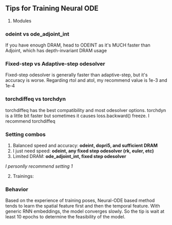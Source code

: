 ## Tips for Training Neural ODE

1. Modules

### odeint vs ode_adjoint_int
If you have enough DRAM, head to ODEINT as it's MUCH faster than Adjoint, which has depth-invariant DRAM usage

### Fixed-step vs Adaptive-step odesolver
Fixed-step odesolver is generally faster than adaptive-step, but it's accuracy is worse. Regarding rtol and atol, my recommend value is 1e-3 and 1e-4

### torchdiffeq vs torchdyn
torchdiffeq has the best compatibility and most odesolver options. torchdyn is a little bit faster but sometimes it causes loss.backward() freeze. I recommend torchdiffeq

### Setting combos
1. Balanced speed and accuracy: **odeint, dopri5, and sufficient DRAM**
2. I just need speed: **odeint, any fixed step odesolver (rk, euler, etc)**
3. Limited DRAM: **ode_adjoint_int, fixed step odesolver**

*I personlly recommend setting 1*

2. Trainings:

### Behavior
Based on the experience of training poses, Neural-ODE based method tends to learn the spatial feature first and then the temporal feature. With generic RNN embeddings, the model converges slowly. So the tip is wait at least 10 epochs to determine the feasibility of the model.
